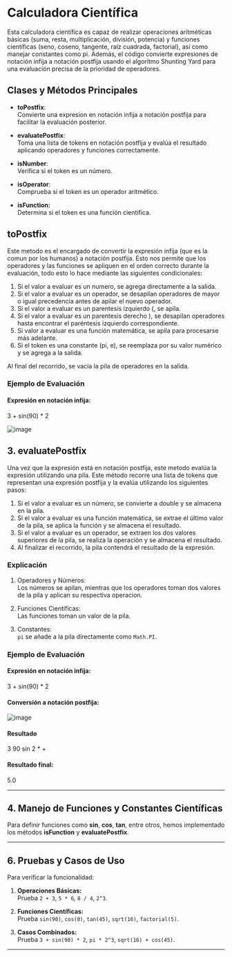 # Calculadora Científica 

Esta calculadora científica es capaz de realizar operaciones aritméticas básicas (suma, resta, multiplicación, división, potencia) y funciones científicas (seno, coseno, tangente, raíz cuadrada, factorial), así como manejar constantes como pi. Además, el código convierte expresiones de notación infija a notación postfija usando el algoritmo Shunting Yard para una evaluación precisa de la prioridad de operadores.

## Clases y Métodos Principales

- **toPostfix**:  
  Convierte una expresion en notación infija a notación postfija para facilitar la evaluación posterior.
  
- **evaluatePostfix**:  
  Toma una lista de tokens en notación postfija y evalúa el resultado aplicando operadores y funciones correctamente.

- **isNumber**:  
  Verifica si el token es un número.

- **isOperator**:  
  Comprueba si el token es un operador aritmético.

- **isFunction:**  
  Determina si el token es una función cientifica.

## toPostfix

Este metodo es el encargado de convertir la expresión infija (que es la comun por los humanos) a notación postfija. Esto nos permite que los operadores y las funciones se apliquen en el orden correcto durante la evaluación, todo esto lo hace mediante las siguientes condicionales:

1. Si el valor a evaluar es un numero, se agrega directamente a la salida.
2. Si el valor a evaluar es un operador, se desapilan operadores de mayor o igual precedencia antes de apilar el nuevo operador.
3. Si el valor a evaluar es un parentesis izquierdo (, se apila.
4. Si el valor a evaluar es un parentesis derecho ), se desapilan operadores hasta encontrar el paréntesis izquierdo correspondiente.
5. Si valor a evaluar es una función matemática, se apila para procesarse más adelante.
6. Si el token es una constante (pi, e), se reemplaza por su valor numérico y se agrega a la salida.

Al final del recorrido, se vacía la pila de operadores en la salida.

### Ejemplo de Evaluación

#### Expresión en notación infija:
3 + sin(90) * 2

![image](https://github.com/user-attachments/assets/8ad74cc7-21d6-400f-b9ba-cce54d9830c9)

## 3. evaluatePostfix

Una vez que la expresión está en notación postfija, este metodo evalúa la expresión utilizando una pila. Este método recorre una lista de tokens que representan una expresión postfija y la evalúa utilizando los siguientes pasos:

1. Si el valor a evaluar es un número, se convierte a double y se almacena en la pila.
2. Si el valor a evaluar es una función matemática, se extrae el último valor de la pila, se aplica la función y se almacena el resultado.
3. Si el valor a evaluar es un operador, se extraen los dos valores superiores de la pila, se realiza la operación y se almacena el resultado.
4. Al finalizar el recorrido, la pila contendrá el resultado de la expresión.

### Explicación
1. Operadores y Números:  
   Los números se apilan, mientras que los operadores toman dos valores de la pila y aplican su respectiva operacion.

2. Funciones Científicas:  
   Las funciones toman un valor de la pila.

3. Constantes:  
   `pi` se añade a la pila directamente como `Math.PI`.

### Ejemplo de Evaluación

#### Expresión en notación infija: 
  3 + sin(90) * 2

#### Conversión a notación postfija:
![image](https://github.com/user-attachments/assets/c91e6542-98d8-487d-b3a2-c69a19cf20a2)

#### Resultado
  3 90 sin 2 * +

#### Resultado final:
5.0

---
 ## 4. Manejo de Funciones y Constantes Científicas

Para definir funciones como **sin**, **cos**, **tan**, entre otros, hemos implementado los métodos **isFunction** y **evaluatePostfix**.

---

## 6. Pruebas y Casos de Uso

Para verificar la funcionalidad:
1. **Operaciones Básicas:**  
   Prueba `2 + 3`, `5 * 6`, `8 / 4`, `2^3`.

2. **Funciones Científicas:**  
   Prueba `sin(90)`, `cos(0)`, `tan(45)`, `sqrt(16)`, `factorial(5)`.

3. **Casos Combinados:**  
   Prueba `3 + sin(90) * 2`, `pi * 2^3`, `sqrt(16) + cos(45)`.

---
